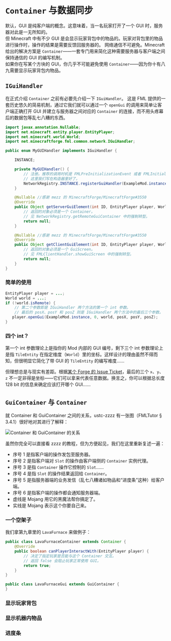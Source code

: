 # `Container` 与数据同步

默认，GUI 是纯客户端的概念。这意味着，当一名玩家打开了一个 GUI 时，服务器对此是一无所知的。  
但 Minecraft 中有不少 GUI 是会显示玩家背包中的物品的。玩家对背包里的物品进行操作时，操作的结果是需要反馈回服务器的。
网络通信不可避免。Minecraft 给出的解决方案是 `Container`——一套专门用来简化这种需要服务器与客户端之间保持通信的 GUI 的编写机制。  
如果你在写某个方块的 GUI，你几乎不可能避免使用 `Container`——因为你十有八九需要显示玩家背包内物品。

## `IGuiHandler`

在正式介绍 `Container` 之前有必要先介绍一下 `IGuiHandler`。
这是 FML 提供的一套历史悠久的简易机制，通过它我们就可以通过一个 `openGui` 的调用来简单让客户端正确打开 GUI 并建立与服务器之间对应的 `Container` 的连接，而不用头疼幕后的数据包等乱七八糟的东西。

```java
import javax.annotation.Nullable;
import net.minecraft.entity.player.EntityPlayer;
import net.minecraft.world.World;
import net.minecraftforge.fml.common.network.IGuiHandler;

public enum MyGUIHandler implements IGuiHandler {

    INSTANCE;

    private MyGUIHandler() {
        // 注册。推荐的调用时机是 FMLPreInitializationEvent 或者 FMLInitializationEvent。
        // 这里我们写在构造器里好了。
        NetworkRegistry.INSTANCE.registerGuiHandler(ExampleMod.instance, this);
    }

    @Nullable //感谢 mezz 的 MinecraftForge/MinecraftForge#3550
    @Override
    public Object getServerGuiElement(int ID, EntityPlayer player, World world, int x, int y, int z) {
        // 返回的对象必须是一个 Container。
        // 见 NetworkRegistry.getRemoteGuiContainer 中的强制转型。
        return null;
    }

    @Nullable //感谢 mezz 的 MinecraftForge/MinecraftForge#3550
    @Override
    public Object getClientGuiElement(int ID, EntityPlayer player, World world, int x, int y, int z) {
        // 返回的对象必须是一个 GuiScreen。
        // 见 FMLClientHandler.showGuiScreen 中的强制转型。
        return null;
    }
}
```

### 简单的使用

```java
EntityPlayer player = ...;
World world = ...;
if (!world.isRemote) {
    // 第二个参数即是 IGuiHandler 两个方法的第一个 int 参数。
    // 最后的 posX、posY 和 posZ 则是 IGuiHandler 两个方法中的最后三个参数。
   player.openGui(ExampleMod.instance, 0, world, posX, posY, posZ);
}
```

### 四个 int？

第一个 int 参数理论上是指你的 Mod 内部的 GUI 编号，剩下三个 int 参数理论上是指 `TileEntity` 在指定维度（`World`）里的坐标。这样设计的理由虽然不得而知，但很明显它简化了带 GUI 的 `TileEntity` 的编写难度……

但理想总是与现实有差距。根据[某个 Forge 的 Issue Ticket][ref-1]，最后的三个 `x`、`y`、`z` 不一定非得是坐标——它们可以拿来代表任意数据。换言之，你可以根据总长度 128 bit 的信息来确定应该打开哪个 GUI……

[ref-1]: https://github.com/MinecraftForge/MinecraftForge/issues/3228

## `GuiContainer` 与 `Container`

就 Container 和 GuiContainer 之间的关系，ustc-zzzz 有一张图（FMLTutor § 3.4.1）很好地对其进行了解释：

![Container 和 GuiContainer 的关系](https://fmltutor.ustc-zzzz.net/resources/gui_analysis.png)

虽然你完全可以直接看 zzzz 的教程，但为方便起见，我们在这里重新复述一遍：

  * 序号 1 是指客户端的操作发包至服务器。
  * 序号 2 是指客户端对 `Slot` 的操作由客户端侧的 `Container` 实例代理。
  * 序号 3 是指 `Container` 操作它控制的 `Slot`……
  * 序号 4 是指 `Slot` 的操作结果返回给 `Container`。
  * 序号 5 是指服务器端的业务发信（乱七八糟诸如物品和“进度条”这种）给客户端。
  * 序号 6 是指客户端的操作都会通知服务器端。
  * 虚线是 Mojang 用它的黑魔法帮你搞定了。
  * 实线是 Mojang 表示这个你要自己来。

<!-- 感谢潜渣指出的这里潜伏已久的一个问题，见 Harbinger PR GH-55) -->

### 一个空架子

我们拿第九章里的 `LavaFurnace` 来做例子：

```java
public class LavaFurnaceContainer extends Container {
    @Override
    public boolean canPlayerInteractWith(EntityPlayer player) {
        // 决定了指定玩家是否能与这个 Container 交互。
        // 返回 false 会阻止玩家正常使用 GUI。
        return true;
    }
}

public class LavaFurnaceGui extends GuiContainer {
}
```

### 显示玩家背包

### 显示机器内物品

### 进度条

